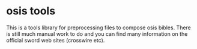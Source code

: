 osis tools
==========

This is a tools library for preprocessing files to compose osis bibles. There
is still much manual work to do and you can find many information on the
official sword web sites (crosswire etc).
